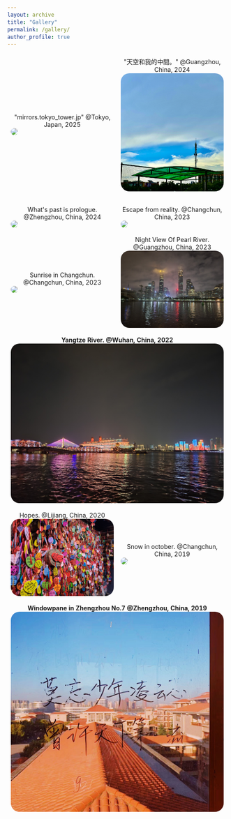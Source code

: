 ```yaml
---
layout: archive
title: "Gallery"
permalink: /gallery/
author_profile: true
---
```


<table style="width:100%;border:0px;border-spacing:0px;border-collapse:separate;margin-right:0;margin-left:0;font-size:1.0em;">
  <tr>
    <td style="padding:8px;width:50%;vertical-align:middle;horizontal-align:middle;border:none;">
    <center>"mirrors.tokyo_tower.jp" @Tokyo, Japan, 2025</center>
      <a href="/images/tokyo_tower_org.png">
      <img src='/images/tokyo_tower_org.png' style="border-radius:20px;">
      </a>
    </td>
    <td style="padding:8px;width:50%;vertical-align:middle;horizontal-align:middle;border:none;">
    <center>"天空和我的中間。" @Guangzhou, China, 2024</center>
      <a href="/images/sky_with_me.png">
      <img src='/images/sky_with_me.png' style="border-radius:20px;">
      </a>
    </td>
  </tr>

<table style="width:100%;border:0px;border-spacing:0px;border-collapse:separate;margin-right:0;margin-left:0;font-size:1.0em;">
  <tr>
    <td style="padding:8px;width:50%;vertical-align:middle;horizontal-align:middle;border:none;">
    <center>What's past is prologue. @Zhengzhou, China, 2024</center>
      <a href="/images/past_and_future.jpg">
      <img src='/images/past_and_future.jpg' style="border-radius:20px;">
      </a>
    </td>
    <td style="padding:8px;width:50%;vertical-align:middle;horizontal-align:middle;border:none;">
    <center>Escape from reality. @Changchun, China, 2023</center>
      <a href="/images/escape.jpg">
      <img src='/images/escape.jpg' style="border-radius:20px;">
      </a>
    </td>
  </tr>

  <tr>
    <td style="padding:8px;width:50%;vertical-align:middle;horizontal-align:middle;border:none;">
    <center>Sunrise in Changchun. @Changchun, China, 2023</center>
      <a href="/images/Sunrise_in_Changchun.jpg">
      <img src='/images/Sunrise_in_Changchun.jpg' style="border-radius:20px;">
      </a>
    </td>
    <td style="padding:8px;width:50%;vertical-align:middle;horizontal-align:middle;border:none;">
    <center>Night View Of Pearl River. @Guangzhou, China, 2023</center>
      <a href="/images/Night_view_of_Pearl_River.jpg">
      <img src='/images/Night_view_of_Pearl_River.jpg' style="border-radius:20px;">
      </a>
    </td>
  </tr>  
  <tr>
    <th colspan="2" style="padding:8px;width:100%;vertical-align:middle;horizontal-align:middle;border:none;">
    <center>Yangtze River. @Wuhan, China, 2022</center>
      <a href="/images/YangtzeRiver.jpg">
      <img src='/images/YangtzeRiver.jpg' style="border-radius:20px;">
      </a>
    </th>
  </tr>
  <tr>
    <td style="padding:8px;width:50%;vertical-align:middle;horizontal-align:middle;border:none;">
    <center>Hopes. @Lijiang, China, 2020</center>
      <a href="/images/lijiang.jpg">
      <img src='/images/lijiang.jpg' style="border-radius:20px;">
      </a>
    </td>
    <td style="padding:8px;width:50%;vertical-align:middle;horizontal-align:middle;border:none;">
    <center>Snow in october. @Changchun, China, 2019</center>
      <a href="/images/snowinoct.jpg">
      <img src='/images/snowinoct.jpg' style="border-radius:20px;">
      </a>
    </td>
  </tr>  
  <tr>
    <th colspan="2" style="padding:8px;width:100%;vertical-align:middle;horizontal-align:middle;border:none;">
    <center>Windowpane in Zhengzhou No.7 @Zhengzhou, China, 2019</center>
      <a href="/images/zz7z.png">
      <img src='/images/zz7z.png' style="border-radius:20px;">
      </a>
    </th>
  </tr>
</table>


